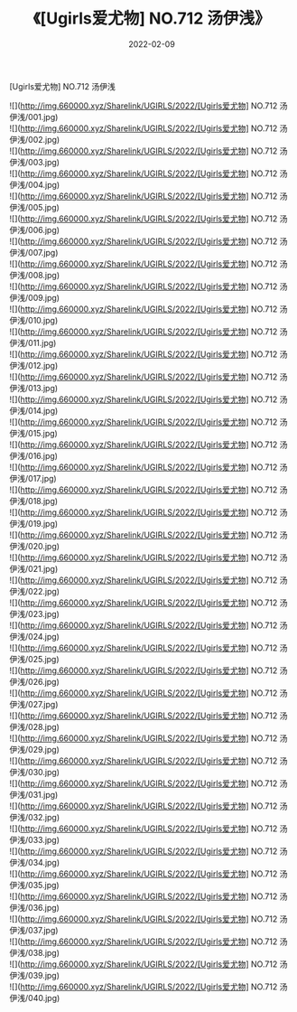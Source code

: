 ﻿---
layout: post
title:  《[Ugirls爱尤物] NO.712 汤伊浅》
date:   2022-02-09
img: http://img.660000.xyz/Sharelink/UGIRLS/2022/[Ugirls爱尤物] NO.712 汤伊浅/000.jpg
categories: [美女, 清纯, 唯美]
---

[Ugirls爱尤物] NO.712 汤伊浅

 ![](http://img.660000.xyz/Sharelink/UGIRLS/2022/[Ugirls爱尤物] NO.712 汤伊浅/001.jpg) <br>![](http://img.660000.xyz/Sharelink/UGIRLS/2022/[Ugirls爱尤物] NO.712 汤伊浅/002.jpg) <br>![](http://img.660000.xyz/Sharelink/UGIRLS/2022/[Ugirls爱尤物] NO.712 汤伊浅/003.jpg) <br>![](http://img.660000.xyz/Sharelink/UGIRLS/2022/[Ugirls爱尤物] NO.712 汤伊浅/004.jpg) <br>![](http://img.660000.xyz/Sharelink/UGIRLS/2022/[Ugirls爱尤物] NO.712 汤伊浅/005.jpg) <br>![](http://img.660000.xyz/Sharelink/UGIRLS/2022/[Ugirls爱尤物] NO.712 汤伊浅/006.jpg) <br>![](http://img.660000.xyz/Sharelink/UGIRLS/2022/[Ugirls爱尤物] NO.712 汤伊浅/007.jpg) <br>![](http://img.660000.xyz/Sharelink/UGIRLS/2022/[Ugirls爱尤物] NO.712 汤伊浅/008.jpg) <br>![](http://img.660000.xyz/Sharelink/UGIRLS/2022/[Ugirls爱尤物] NO.712 汤伊浅/009.jpg) <br>![](http://img.660000.xyz/Sharelink/UGIRLS/2022/[Ugirls爱尤物] NO.712 汤伊浅/010.jpg) <br>![](http://img.660000.xyz/Sharelink/UGIRLS/2022/[Ugirls爱尤物] NO.712 汤伊浅/011.jpg) <br>![](http://img.660000.xyz/Sharelink/UGIRLS/2022/[Ugirls爱尤物] NO.712 汤伊浅/012.jpg) <br>![](http://img.660000.xyz/Sharelink/UGIRLS/2022/[Ugirls爱尤物] NO.712 汤伊浅/013.jpg) <br>![](http://img.660000.xyz/Sharelink/UGIRLS/2022/[Ugirls爱尤物] NO.712 汤伊浅/014.jpg) <br>![](http://img.660000.xyz/Sharelink/UGIRLS/2022/[Ugirls爱尤物] NO.712 汤伊浅/015.jpg) <br>![](http://img.660000.xyz/Sharelink/UGIRLS/2022/[Ugirls爱尤物] NO.712 汤伊浅/016.jpg) <br>![](http://img.660000.xyz/Sharelink/UGIRLS/2022/[Ugirls爱尤物] NO.712 汤伊浅/017.jpg) <br>![](http://img.660000.xyz/Sharelink/UGIRLS/2022/[Ugirls爱尤物] NO.712 汤伊浅/018.jpg) <br>![](http://img.660000.xyz/Sharelink/UGIRLS/2022/[Ugirls爱尤物] NO.712 汤伊浅/019.jpg) <br>![](http://img.660000.xyz/Sharelink/UGIRLS/2022/[Ugirls爱尤物] NO.712 汤伊浅/020.jpg) <br>![](http://img.660000.xyz/Sharelink/UGIRLS/2022/[Ugirls爱尤物] NO.712 汤伊浅/021.jpg) <br>![](http://img.660000.xyz/Sharelink/UGIRLS/2022/[Ugirls爱尤物] NO.712 汤伊浅/022.jpg) <br>![](http://img.660000.xyz/Sharelink/UGIRLS/2022/[Ugirls爱尤物] NO.712 汤伊浅/023.jpg) <br>![](http://img.660000.xyz/Sharelink/UGIRLS/2022/[Ugirls爱尤物] NO.712 汤伊浅/024.jpg) <br>![](http://img.660000.xyz/Sharelink/UGIRLS/2022/[Ugirls爱尤物] NO.712 汤伊浅/025.jpg) <br>![](http://img.660000.xyz/Sharelink/UGIRLS/2022/[Ugirls爱尤物] NO.712 汤伊浅/026.jpg) <br>![](http://img.660000.xyz/Sharelink/UGIRLS/2022/[Ugirls爱尤物] NO.712 汤伊浅/027.jpg) <br>![](http://img.660000.xyz/Sharelink/UGIRLS/2022/[Ugirls爱尤物] NO.712 汤伊浅/028.jpg) <br>![](http://img.660000.xyz/Sharelink/UGIRLS/2022/[Ugirls爱尤物] NO.712 汤伊浅/029.jpg) <br>![](http://img.660000.xyz/Sharelink/UGIRLS/2022/[Ugirls爱尤物] NO.712 汤伊浅/030.jpg) <br>![](http://img.660000.xyz/Sharelink/UGIRLS/2022/[Ugirls爱尤物] NO.712 汤伊浅/031.jpg) <br>![](http://img.660000.xyz/Sharelink/UGIRLS/2022/[Ugirls爱尤物] NO.712 汤伊浅/032.jpg) <br>![](http://img.660000.xyz/Sharelink/UGIRLS/2022/[Ugirls爱尤物] NO.712 汤伊浅/033.jpg) <br>![](http://img.660000.xyz/Sharelink/UGIRLS/2022/[Ugirls爱尤物] NO.712 汤伊浅/034.jpg) <br>![](http://img.660000.xyz/Sharelink/UGIRLS/2022/[Ugirls爱尤物] NO.712 汤伊浅/035.jpg) <br>![](http://img.660000.xyz/Sharelink/UGIRLS/2022/[Ugirls爱尤物] NO.712 汤伊浅/036.jpg) <br>![](http://img.660000.xyz/Sharelink/UGIRLS/2022/[Ugirls爱尤物] NO.712 汤伊浅/037.jpg) <br>![](http://img.660000.xyz/Sharelink/UGIRLS/2022/[Ugirls爱尤物] NO.712 汤伊浅/038.jpg) <br>![](http://img.660000.xyz/Sharelink/UGIRLS/2022/[Ugirls爱尤物] NO.712 汤伊浅/039.jpg) <br>![](http://img.660000.xyz/Sharelink/UGIRLS/2022/[Ugirls爱尤物] NO.712 汤伊浅/040.jpg) <br>